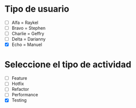 # Tipo de usuario 
- [ ] Alfa = Raykel 
- [ ] Bravo = Stephen  
- [ ] Charlie = Geffry 
- [ ] Delta = Darianny 
- [x] Echo = Manuel 
 
# Seleccione el tipo de actividad 
- [ ] Feature 
- [ ] Hotfix 
- [ ] Refactor 
- [ ] Performance 
- [x] Testing
